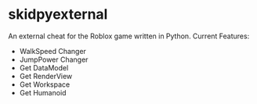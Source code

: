 # skidpyexternal
An external cheat for the Roblox game written in Python.
Current Features:
- WalkSpeed Changer
- JumpPower Changer
- Get DataModel
- Get RenderView
- Get Workspace
- Get Humanoid
